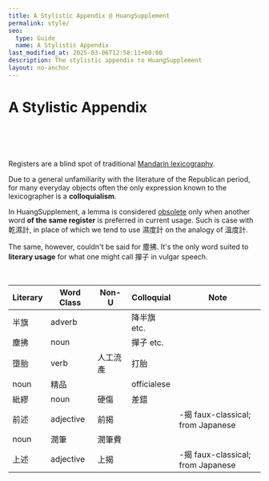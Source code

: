 ```yaml
---
title: A Stylistic Appendix @ HuangSupplement
permalink: style/
seo:
  type: Guide
  name: A Stylistic Appendix
last_modified_at: 2025-03-06T12:58:11+00:00
description: The stylistic appendix to HuangSupplement
layout: no-anchor
---
```

# A Stylistic Appendix
&nbsp;  
&nbsp;  
&nbsp;  
&nbsp;  
Registers are a blind spot of traditional [Mandarin lexicography](https://t18d.github.io/HuangSupplement/tally/).

Due to a general unfamiliarity with the literature of the Republican period, for many everyday objects often the only expression known to the lexicographer is a **colloquialism**.

In HuangSupplement, a lemma is considered [obsolete](https://t18d.github.io/HuangSupplement/obsolete/) only when another word **of the same register** is preferred in current usage. Such is case with 乾濕計, in place of which we tend to use 濕度計 on the analogy of 溫度計.

The same, however, couldn't be said for 塵拂. It's the only word suited to **literary usage** for what one might call 撣子 in vulgar speech.

&nbsp;  
<!-- Anything not in the table must be before this comment. -->

Literary|Word Class|Non-U|Colloquial|Note
---|---|---|---|---
半旗|adverb||降半旗 etc.|
塵拂|noun||撣子 etc.|
墮胎|verb|人工流產|打胎|
|noun|精品||officialese
紕繆|noun|硬傷|差錯|
前述|adjective|前揭||-揭 faux-classical; from Japanese
|noun|潤筆|潤筆費|
上述|adjective|上揭||-揭 faux-classical; from Japanese

